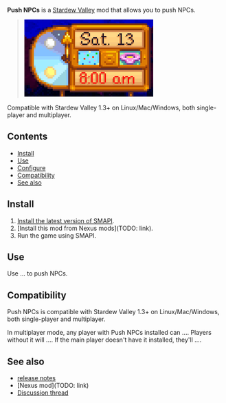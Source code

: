 **Push NPCs** is a [Stardew Valley](http://stardewvalley.net/) mod that allows you to push NPCs.

> ![](screenshots/clock.png)

Compatible with Stardew Valley 1.3+ on Linux/Mac/Windows, both single-player and multiplayer.

## Contents
* [Install](#install)
* [Use](#use)
* [Configure](#configure)
* [Compatibility](#Compatibility)
* [See also](#see-also)

## Install
1. [Install the latest version of SMAPI](https://smapi.io/).
1. [Install this mod from Nexus mods](TODO: link).
1. Run the game using SMAPI.

## Use
Use ... to push NPCs.

## Compatibility
Push NPCs is compatible with Stardew Valley 1.3+ on Linux/Mac/Windows, both single-player and
multiplayer.

In multiplayer mode, any player with Push NPCs installed can .... Players without
it will .... If the main player doesn't have it installed, they'll ....

## See also
* [release notes](release-notes.md)
* [Nexus mod](TODO: link)
* [Discussion thread](http://community.playstarbound.com/threads/...)
